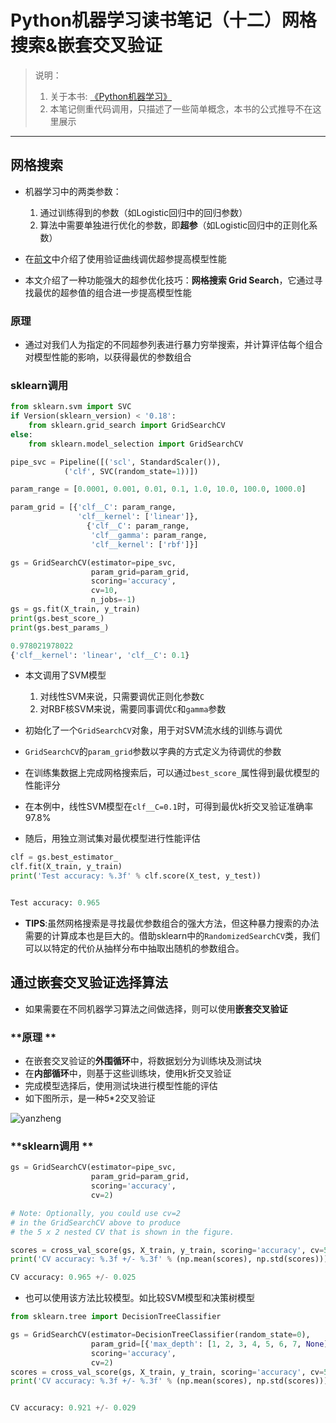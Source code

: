 # Python机器学习读书笔记（十二）网格搜索&嵌套交叉验证

> 说明：
>
> 1. 关于本书: [《Python机器学习》](https://book.douban.com/subject/27000110/)
> 2. 本笔记侧重代码调用，只描述了一些简单概念，本书的公式推导不在这里展示

---

## **网格搜索**

- 机器学习中的两类参数：
  1. 通过训练得到的参数（如Logistic回归中的回归参数）
  2. 算法中需要单独进行优化的参数，即**超参**（如Logistic回归中的正则化系数）

- 在[前文](https://blog.csdn.net/weixin_40604987/article/details/79676066)中介绍了使用验证曲线调优超参提高模型性能
- 本文介绍了一种功能强大的超参优化技巧：**网格搜索 Grid Search**，它通过寻找最优的超参值的组合进一步提高模型性能

### **原理**

- 通过对我们人为指定的不同超参列表进行暴力穷举搜索，并计算评估每个组合对模型性能的影响，以获得最优的参数组合

### **sklearn调用**

```py
from sklearn.svm import SVC
if Version(sklearn_version) < '0.18':
    from sklearn.grid_search import GridSearchCV
else:
    from sklearn.model_selection import GridSearchCV

pipe_svc = Pipeline([('scl', StandardScaler()),
            ('clf', SVC(random_state=1))])

param_range = [0.0001, 0.001, 0.01, 0.1, 1.0, 10.0, 100.0, 1000.0]

param_grid = [{'clf__C': param_range,
               'clf__kernel': ['linear']},
                 {'clf__C': param_range,
                  'clf__gamma': param_range,
                  'clf__kernel': ['rbf']}]

gs = GridSearchCV(estimator=pipe_svc,
                  param_grid=param_grid,
                  scoring='accuracy',
                  cv=10,
                  n_jobs=-1)
gs = gs.fit(X_train, y_train)
print(gs.best_score_)
print(gs.best_params_)

0.978021978022
{'clf__kernel': 'linear', 'clf__C': 0.1}

```

- 本文调用了SVM模型
  1. 对线性SVM来说，只需要调优正则化参数`C`
  2. 对RBF核SVM来说，需要同事调优`C`和`gamma`参数

- 初始化了一个`GridSearchCV`对象，用于对SVM流水线的训练与调优
- `GridSearchCV`的`param_grid`参数以字典的方式定义为待调优的参数
- 在训练集数据上完成网格搜索后，可以通过`best_score_`属性得到最优模型的性能评分
- 在本例中，线性SVM模型在`clf__C=0.1`时，可得到最优k折交叉验证准确率97.8%

- 随后，用独立测试集对最优模型进行性能评估

```py
clf = gs.best_estimator_
clf.fit(X_train, y_train)
print('Test accuracy: %.3f' % clf.score(X_test, y_test))


Test accuracy: 0.965
```

- **TIPS**:虽然网格搜索是寻找最优参数组合的强大方法，但这种暴力搜索的办法需要的计算成本也是巨大的。借助sklearn中的`RandomizedSearchCV`类，我们可以以特定的代价从抽样分布中抽取出随机的参数组合。

## **通过嵌套交叉验证选择算法**

- 如果需要在不同机器学习算法之间做选择，则可以使用**嵌套交叉验证**

### **原理 **

- 在嵌套交叉验证的**外围循环**中，将数据划分为训练块及测试块
- 在**内部循环**中，则基于这些训练块，使用k折交叉验证
- 完成模型选择后，使用测试块进行模型性能的评估
- 如下图所示，是一种5*2交叉验证

![yanzheng](https://github.com/rasbt/python-machine-learning-book/blob/master/code/ch06/images/06_07.png)

### **sklearn调用 **

```py
gs = GridSearchCV(estimator=pipe_svc,
                  param_grid=param_grid,
                  scoring='accuracy',
                  cv=2)

# Note: Optionally, you could use cv=2
# in the GridSearchCV above to produce
# the 5 x 2 nested CV that is shown in the figure.

scores = cross_val_score(gs, X_train, y_train, scoring='accuracy', cv=5)
print('CV accuracy: %.3f +/- %.3f' % (np.mean(scores), np.std(scores)))

CV accuracy: 0.965 +/- 0.025
```

- 也可以使用该方法比较模型。如比较SVM模型和决策树模型

```py
from sklearn.tree import DecisionTreeClassifier

gs = GridSearchCV(estimator=DecisionTreeClassifier(random_state=0),
                  param_grid=[{'max_depth': [1, 2, 3, 4, 5, 6, 7, None]}],
                  scoring='accuracy',
                  cv=2)
scores = cross_val_score(gs, X_train, y_train, scoring='accuracy', cv=5)
print('CV accuracy: %.3f +/- %.3f' % (np.mean(scores), np.std(scores)))


CV accuracy: 0.921 +/- 0.029
```